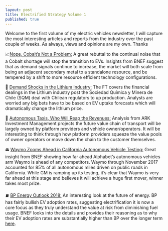 ```yaml
---
layout: post
title: Electrified Strategy Volume 1
published: true
---
```


Welcome to the first volume of my electric vehicles newsletter, I will capture the most interesting articles and reports from the industry over the past couple of weeks. As always, views and opinions are my own. Thanks

📈[Nope, Cobalt’s Not a Problem:](https://cleantechnica.com/2018/02/11/nope-cobalts-not-problem-ev-revolution-will-march/) A great rebuttal to the continual noise that a Cobalt shortage will stop the transition to EVs. Insights from BNEF suggest that as demand signals continue to increase, the market will both scale from being an adjacent secondary metal to a standalone resource, and be tempered by a shift to more resource efficient technology configurations.

🔋 [Demand Shocks in the Lithium Industry:](https://www.ft.com/content/609adb06-0a61-11e8-8eb7-42f857ea9f09) The FT covers the financial dealings in the Lithium industry post the Sociedad Química y Minera de Chile (SQM) deal with Chilean regulators to up production. Analysts are worried any big bets have to be based on EV uptake forecasts which will dramatically change the lithium price.

🚕 [Autonomous Taxis, Who Will Reap the Revenues:](https://ark-invest.com/research/autonomous-taxi-revenues) Analysis from ARK Investment Management projects the future value chain of transport will be largely owned by platform providers and vehicle owner/operators. It will be interesting to think through how platform providers squeeze the value pools of owner operators or move down the chain to the customer themselves.

🚘 [Waymo Zooms Ahead in California Autonomous Vehicle Testing:](https://about.bnef.com/blog/waymo-zooms-ahead-california-autonomous-vehicle-testing/) Great insight from BNEF showing how far ahead Alphabet’s autonomous vehicles arm Waymo is ahead of any competitors. Waymo through November 2017 accounted for 85% of all autonomous miles driven on public roads in California. While GM is ramping up its testing, it’s clear that Waymo is very far ahead at this stage and believes it will achieve a huge first mover, winner takes most prize.

⛽️ [BP Energy Outlook 2018:](https://www.bp.com/content/dam/bp/en/corporate/pdf/energy-economics/energy-outlook/bp-energy-outlook-2018.pdf) An interesting look at the future of energy. BP has fairly bullish EV adoption rates, suggesting electrification it is now a core focus as they truly understand the value at risk from diminishing fuel usage. BNEF looks into the details and provides their reasoning as to why their EV adoption rates are substantially higher than BP over the longer term [here](https://about.bnef.com/blog/bps-energy-outlook-and-the-rising-consensus-on-ev-adoption/).
